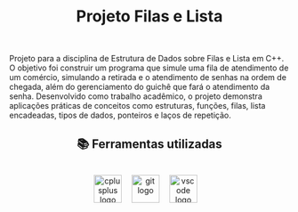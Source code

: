 <h1 align='center'>Projeto Filas e Lista</h1>
<br>
<p align='left'>Projeto para a disciplina de Estrutura de Dados sobre Filas e Lista em C++. O objetivo foi construir um programa que simule uma fila de atendimento de um comércio, simulando a retirada e o atendimento de senhas na ordem de chegada, além do gerenciamento do guichê que fará o atendimento da senha. Desenvolvido como trabalho acadêmico, o projeto demonstra aplicações práticas de conceitos como estruturas, funções, filas, lista encadeadas, tipos de dados, ponteiros e laços de repetição.</p>
<h2 align="center">📚 Ferramentas utilizadas</h2>
<br>
<div align="center">
  <img src="https://cdn.jsdelivr.net/gh/devicons/devicon/icons/cplusplus/cplusplus-original.svg" height="50" alt="cplusplus logo"/>
  <img width="10" />
  <img src="https://cdn.jsdelivr.net/gh/devicons/devicon/icons/git/git-original.svg" height="50" alt="git logo"/>
  <img width="10" />
  <img src="https://cdn.jsdelivr.net/gh/devicons/devicon/icons/vscode/vscode-original.svg" height="50" alt="vscode logo"/>
  <img width="10"/>
</div>
<br>
